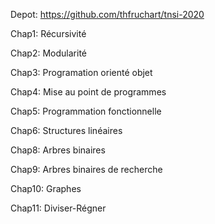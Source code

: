 Depot: https://github.com/thfruchart/tnsi-2020

Chap1: Récursivité 

Chap2: Modularité 

Chap3: Programation orienté objet

Chap4: Mise au point de programmes

Chap5: Programmation fonctionnelle

Chap6: Structures linéaires

Chap8: Arbres binaires

Chap9: Arbres binaires de recherche

Chap10: Graphes

Chap11: Diviser-Régner
